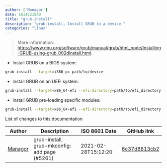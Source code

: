 ```yaml
---
author: ['Managor']
date: 1614521540
title: "grub-install"
description: "grub-install, Install GRUB to a device."
categories: "linux"
---
```

> More information: <https://www.gnu.org/software/grub/manual/grub/html_node/Installing-GRUB-using-grub_002dinstall.html>.

- Install GRUB on a BIOS system:

```bash
grub-install --target=i386-pc path/to/device
```

- Install GRUB on an UEFI system:

```bash
grub-install --target=x86_64-efi --efi-directory=path/to/efi_directory --bootloader-id=GRUB
```

- Install GRUB pre-loading specific modules:

```bash
grub-install --target=x86_64-efi --efi-directory=path/to/efi_directory --modules="part_gpt part_msdos"
```
List of changes to this documentation


Author | Description | ISO 8601 Date | GitHub link
------|-----|-----|-----
[Managor](mailto:42655600+Managor@users.noreply.github.com) | grub-install, grub-mkconfig: add page (#5261) | 2021-02-28T15:12:20 | [6c37d8813cb2](https://github.com/tldr-pages/tldr/commit/6c37d8813cb278d3d2d63b1bfe641a93c4d1ebaa)


